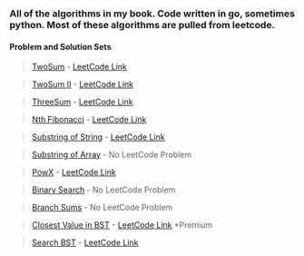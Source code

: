 ### All of the algorithms in my book. Code written in go, sometimes python. Most of these algorithms are pulled from leetcode.

#### Problem and Solution Sets

> [TwoSum](https://github.com/reverse/algorithmBook/tree/master/twosum) - [LeetCode Link](https://leetcode.com/problems/two-sum/)

> [TwoSum II](https://github.com/reverse/algorithmBook/tree/master/twosum) - [LeetCode Link](https://leetcode.com/problems/two-sum-ii-input-array-is-sorted/)

> [ThreeSum](https://github.com/reverse/algorithmBook/tree/master/threesum) - [LeetCode Link](https://leetcode.com/problems/3sum/)

> [Nth Fibonacci](https://github.com/reverse/algorithmBook/tree/master/nthfib) - [LeetCode Link](https://leetcode.com/problems/fibonacci-number)

> [Substring of String](https://github.com/reverse/algorithmBook/tree/master/arraysubsequence) - [LeetCode Link](https://leetcode.com/problems/is-subsequence/)

> [Substring of Array](https://github.com/reverse/algorithmBook/tree/master/arraysubsequence) - No LeetCode Problem 

> [PowX](https://github.com/reverse/algorithmBook/tree/master/pow) - [LeetCode Link](https://leetcode.com/problems/powx-n/)

> [Binary Search](https://github.com/reverse/algorithmBook/tree/master/binarySearch) - No LeetCode Problem

> [Branch Sums](https://github.com/reverse/algorithmBook/tree/master/bst) - No LeetCode Problem

> [Closest Value in BST](https://github.com/reverse/algorithmBook/tree/master/bst) - [LeetCode Link](https://leetcode.com/problems/closest-binary-search-tree-value/) *Premium

> [Search BST](https://github.com/reverse/algorithmBook/tree/master/bst) - [LeetCode Link](https://leetcode.com/problems/search-in-a-binary-search-tree/)